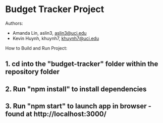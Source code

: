 # Budget Tracker Project

Authors:
- Amanda Lin, aslin3, aslin3@uci.edu
- Kevin Huynh, khuynh7, khuynh7@uci.edu

How to Build and Run Project:
## 1. cd into the "budget-tracker" folder within the repository folder
## 2. Run "npm install" to install dependencies
## 3. Run "npm start" to launch app in browser - found at http://localhost:3000/
